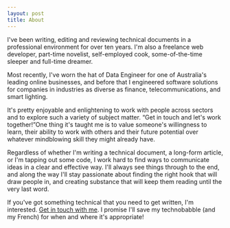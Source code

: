 ```yaml
---
layout: post
title: About
---
```


<p>I've been writing, editing and reviewing technical documents in a professional environment for over ten years. I'm also a freelance web developer, part-time novelist, self-employed cook, some-of-the-time sleeper and full-time dreamer.</p>

Most recently, I've worn the hat of Data Engineer for one of Australia's leading online businesses, and before that I engineered software solutions for companies in industries as diverse as finance, telecommunications, and smart lighting.

<p>It's pretty enjoyable and enlightening to work with people across sectors and to explore such a variety of subject matter. <q class="decoration right">Get in touch and let's work together!</q>One thing it's taught me is to value someone's willingness to learn, their ability to work with others and their future potential over whatever mindblowing skill they might already have.</p>

Regardless of whether I'm writing a technical document, a long-form article, or I'm tapping out some code, I work hard to find ways to communicate ideas in a clear and effective way. I'll always see things through to the end, and along the way I'll stay passionate about finding the right hook that will draw people in, and creating substance that will keep them reading until the very last word.

If you've got something technical that you need to get written, I'm interested. <a href="/contact">Get in touch with me</a>. I promise I'll save my technobabble (and my French) for when and where it's appropriate!
